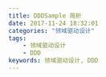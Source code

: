 ```yaml
---
title: DDDSample 简析
date: 2017-11-24 18:32:01
categories: "领域驱动设计"
tags:
    - 领域驱动设计
    - DDD
keywords: 领域驱动设计, DDD
---
```


